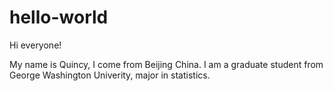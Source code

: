 # hello-world
Hi everyone!

My name is Quincy, I come from Beijing China.
I am a graduate student from George Washington Univerity, major in statistics.
